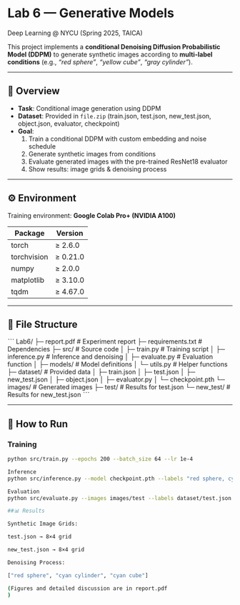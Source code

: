 # Lab 6 — Generative Models  
Deep Learning @ NYCU (Spring 2025, TAICA)

This project implements a **conditional Denoising Diffusion Probabilistic Model (DDPM)** to generate synthetic images according to **multi-label conditions** (e.g., *“red sphere”*, *“yellow cube”*, *“gray cylinder”*).

---

## 📌 Overview
- **Task**: Conditional image generation using DDPM  
- **Dataset**: Provided in `file.zip` (train.json, test.json, new_test.json, object.json, evaluator, checkpoint)  
- **Goal**:  
  1. Train a conditional DDPM with custom embedding and noise schedule  
  2. Generate synthetic images from conditions  
  3. Evaluate generated images with the pre-trained ResNet18 evaluator  
  4. Show results: image grids & denoising process  

---

## ⚙️ Environment
Training environment: **Google Colab Pro+ (NVIDIA A100)**  

| Package       | Version   |
|---------------|-----------|
| torch         | ≥ 2.6.0   |
| torchvision   | ≥ 0.21.0  |
| numpy         | ≥ 2.0.0   |
| matplotlib    | ≥ 3.10.0  |
| tqdm          | ≥ 4.67.0  |

---

## 📂 File Structure
ˋˋˋ
Lab6/
├─ report.pdf # Experiment report
├─ requirements.txt # Dependencies
├─ src/ # Source code
│ ├─ train.py # Training script
│ ├─ inference.py # Inference and denoising
│ ├─ evaluate.py # Evaluation function
│ ├─ models/ # Model definitions
│ └─ utils.py # Helper functions
├─ dataset/ # Provided data
│ ├─ train.json
│ ├─ test.json
│ ├─ new_test.json
│ ├─ object.json
│ ├─ evaluator.py
│ └─ checkpoint.pth
└─ images/ # Generated images
├─ test/ # Results for test.json
└─ new_test/ # Results for new_test.json
ˋˋˋ

---

## 🚀 How to Run

### Training
```bash
python src/train.py --epochs 200 --batch_size 64 --lr 1e-4

Inference
python src/inference.py --model checkpoint.pth --labels "red sphere, cyan cylinder, cyan cube"

Evaluation
python src/evaluate.py --images images/test --labels dataset/test.json

##📊 Results

Synthetic Image Grids:

test.json → 8×4 grid

new_test.json → 8×4 grid

Denoising Process:

["red sphere", "cyan cylinder", "cyan cube"]

(Figures and detailed discussion are in report.pdf
)
